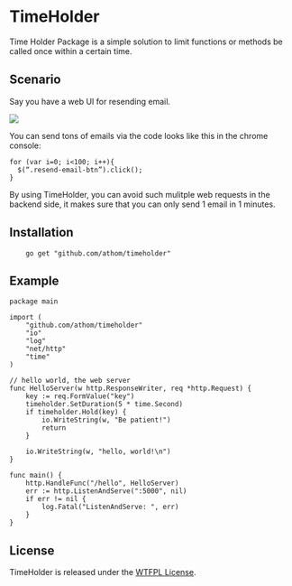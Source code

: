 # TimeHolder

Time Holder Package is a simple solution to limit functions or methods be called once within a certain time.

## Scenario

Say you have a web UI for resending email.

![](http://farm9.staticflickr.com/8094/8542397700_08827e9267_b.jpg)

You can send tons of emails via the code looks like this in the chrome console:

```
for (var i=0; i<100; i++){
  $(“.resend-email-btn”).click();
}
```
By using TimeHolder, you can avoid such mulitple web requests in the backend side, it makes sure that you can only send 1 email in 1 minutes.


## Installation

```
	go get "github.com/athom/timeholder"
```

## Example

```
package main

import (
	"github.com/athom/timeholder"
	"io"
	"log"
	"net/http"
	"time"
)

// hello world, the web server
func HelloServer(w http.ResponseWriter, req *http.Request) {
	key := req.FormValue("key")
	timeholder.SetDuration(5 * time.Second)
	if timeholder.Hold(key) {
		io.WriteString(w, "Be patient!")
		return
	}

	io.WriteString(w, "hello, world!\n")
}

func main() {
	http.HandleFunc("/hello", HelloServer)
	err := http.ListenAndServe(":5000", nil)
	if err != nil {
		log.Fatal("ListenAndServe: ", err)
	}
}

```


## License

TimeHolder is released under the [WTFPL License](http://www.wtfpl.net/txt/copying).
